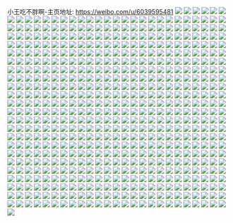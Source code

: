 小王吃不胖啊-主页地址: https://weibo.com/u/6039595481 
![](https://wx4.sinaimg.cn/mw2000/006AJwGlly1h9ko2joo72j30tp1erwmv.jpg) 
![](https://wx4.sinaimg.cn/mw2000/006AJwGlly1h9ko2kyk73j32c02c0x6q.jpg) 
![](https://wx4.sinaimg.cn/mw2000/006AJwGlly1h9hg732imdj30mu0mu11d.jpg) 
![](https://wx4.sinaimg.cn/mw2000/006AJwGlly1h9bgcwxwugj31o0280b2a.jpg) 
![](https://wx4.sinaimg.cn/mw2000/006AJwGlly1h9bgd2474pj32801o04qp.jpg) 
![](https://wx4.sinaimg.cn/mw2000/006AJwGlly1h8z23vv9mij31mj262npd.jpg) 
![](https://wx4.sinaimg.cn/mw2000/006AJwGlly1h8rmn8xr9fj31mg36cnpe.jpg) 
![](https://wx4.sinaimg.cn/mw2000/006AJwGlly1h8rmnao7hwj31mg36cb2b.jpg) 
![](https://wx4.sinaimg.cn/mw2000/006AJwGlly1h8rmn6g3crj31mg36cx6q.jpg) 
![](https://wx4.sinaimg.cn/mw2000/006AJwGlly1h8rmmkm7z2j31mg36cu0y.jpg) 
![](https://wx4.sinaimg.cn/mw2000/006AJwGlly1h8pdng8pq9j31sv2eg4qq.jpg) 
![](https://wx4.sinaimg.cn/mw2000/006AJwGlly1h8pdnk72vsj31o0280hdt.jpg) 
![](https://wx4.sinaimg.cn/mw2000/006AJwGlly1h8pdnjcvdhj32801o01kx.jpg) 
![](https://wx4.sinaimg.cn/mw2000/006AJwGlly1h8pdnlin4hj31o0280b29.jpg) 
![](https://wx4.sinaimg.cn/mw2000/006AJwGlly1h8pdnd8wjqj31o01o01fq.jpg) 
![](https://wx4.sinaimg.cn/mw2000/006AJwGlly1h7tbv1ki0ej31o0280e81.jpg) 
![](https://wx4.sinaimg.cn/mw2000/006AJwGlly1h7tbv8c9j5j32dr36cx6t.jpg) 
![](https://wx4.sinaimg.cn/mw2000/006AJwGlly1h7tbv9vouoj32c02c0b2a.jpg) 
![](https://wx4.sinaimg.cn/mw2000/006AJwGlly1h7tbuzu53oj31o02801kx.jpg) 
![](https://wx4.sinaimg.cn/mw2000/006AJwGlly1h7tbvc3hgrj30wi1qodrh.jpg) 
![](https://wx4.sinaimg.cn/mw2000/006AJwGlly1h78109yrewj30ku0rs439.jpg) 
![](https://wx4.sinaimg.cn/mw2000/006AJwGlly1h7810ab9cnj30ku0rswj8.jpg) 
![](https://wx4.sinaimg.cn/mw2000/006AJwGlly1h7810b6fq6j31o02807wh.jpg) 
![](https://wx4.sinaimg.cn/mw2000/006AJwGlly1h7810bpbjsj31o0280b20.jpg) 
![](https://wx4.sinaimg.cn/mw2000/006AJwGlly1h75xw09jzej31fj1yg0vx.jpg) 
![](https://wx4.sinaimg.cn/mw2000/006AJwGlly1h5rezqj8g2j31o028ee82.jpg) 
![](https://wx4.sinaimg.cn/mw2000/006AJwGlly1h5rez9rj5rj31o0280kjl.jpg) 
![](https://wx4.sinaimg.cn/mw2000/006AJwGlly1h5rezf71vrj31901kl4qp.jpg) 
![](https://wx4.sinaimg.cn/mw2000/006AJwGlly1h5izjzln7nj30u01sxagd.jpg) 
![](https://wx4.sinaimg.cn/mw2000/006AJwGlly1h57kdsrt0bj31870u0qax.jpg) 
![](https://wx4.sinaimg.cn/mw2000/006AJwGlly1h50vqligq9j31o0280b2a.jpg) 
![](https://wx4.sinaimg.cn/mw2000/006AJwGlly1h46ltdj1o3j30vc15sal5.jpg) 
![](https://wx4.sinaimg.cn/mw2000/006AJwGlly1h46ltexzxzj31d51ykkjl.jpg) 
![](https://wx4.sinaimg.cn/mw2000/006AJwGlly1h46ltg6d16j30vc15stjl.jpg) 
![](https://wx4.sinaimg.cn/mw2000/006AJwGlly1h3nqd1fpm7j314r1iz4qp.jpg) 
![](https://wx4.sinaimg.cn/mw2000/006AJwGlly1h3nqd0u14hj313z1hp1kx.jpg) 
![](https://wx4.sinaimg.cn/mw2000/006AJwGlly1h3m1nmgmrbj30u0140wl2.jpg) 
![](https://wx4.sinaimg.cn/mw2000/006AJwGlly1h3m1nl88ikj30u0144agi.jpg) 
![](https://wx4.sinaimg.cn/mw2000/006AJwGlly1h3m1nnrjt2j30u0140tge.jpg) 
![](https://wx4.sinaimg.cn/mw2000/006AJwGlly1h3h5vtiqudj31o0280npd.jpg) 
![](https://wx4.sinaimg.cn/mw2000/006AJwGlly1h3h5vwmwbzj31o02807wi.jpg) 
![](https://wx4.sinaimg.cn/mw2000/006AJwGlly1h2xhnuww1mj30u00u0gze.jpg) 
![](https://wx4.sinaimg.cn/mw2000/006AJwGlly1h2xhnv7tfsj30u013yqg5.jpg) 
![](https://wx4.sinaimg.cn/mw2000/006AJwGlly1h2xhiczyj0j30u0140tlu.jpg) 
![](https://wx4.sinaimg.cn/mw2000/006AJwGlly1h2xhjo653hj30u00u0wm6.jpg) 
![](https://wx4.sinaimg.cn/mw2000/006AJwGlly1h2xhj6x44qj30u00u0k1h.jpg) 
![](https://wx4.sinaimg.cn/mw2000/006AJwGlly1h2xhhmkxlcj315o34h1ky.jpg) 
![](https://wx4.sinaimg.cn/mw2000/006AJwGlly1h2xhkyv9d8j30hi0hido0.jpg) 
![](https://wx4.sinaimg.cn/mw2000/006AJwGlly1h2xhlxa53rj30u013y7jd.jpg) 
![](https://wx4.sinaimg.cn/mw2000/006AJwGlly1h2xhnlagfwj30u00u0dyw.jpg) 
![](https://wx4.sinaimg.cn/mw2000/006AJwGlly1h2xhnumeqyj30u00u0k3v.jpg) 
![](https://wx4.sinaimg.cn/mw2000/006AJwGlly1h2xhnvfyguj30tu0tuq9m.jpg) 
![](https://wx4.sinaimg.cn/mw2000/006AJwGlly1h2lme6mlqxj30tw1370za.jpg) 
![](https://wx4.sinaimg.cn/mw2000/006AJwGlly1h2i9euvhtmj32801o0qv5.jpg) 
![](https://wx4.sinaimg.cn/mw2000/006AJwGlly1h2i9ezlk7yj31o0280e81.jpg) 
![](https://wx4.sinaimg.cn/mw2000/006AJwGlly1h2i9f34j34j32801o07wh.jpg) 
![](https://wx4.sinaimg.cn/mw2000/006AJwGlly1h2i9f4os6jj31h51z24qq.jpg) 
![](https://wx4.sinaimg.cn/mw2000/006AJwGlly1h2i9f62i9jj31o01o04qp.jpg) 
![](https://wx4.sinaimg.cn/mw2000/006AJwGlly1h2fxuwpvk8j30r70qfq65.jpg) 
![](https://wx4.sinaimg.cn/mw2000/006AJwGlly1h26pbvzlevj31o0280kjl.jpg) 
![](https://wx4.sinaimg.cn/mw2000/006AJwGlly1h26pbuxfk7j31o0280hdt.jpg) 
![](https://wx4.sinaimg.cn/mw2000/006AJwGlly1h1xbpipm8oj31g320fnpd.jpg) 
![](https://wx4.sinaimg.cn/mw2000/006AJwGlly1h1xbpjoz9nj31hx21eu0x.jpg) 
![](https://wx4.sinaimg.cn/mw2000/006AJwGlly1h1xbpb3h1xj33402c0u0z.jpg) 
![](https://wx4.sinaimg.cn/mw2000/006AJwGlly1h1xbpku9d1j31o0280u0x.jpg) 
![](https://wx4.sinaimg.cn/mw2000/006AJwGlly1h1xbp9933dj31o02801ky.jpg) 
![](https://wx4.sinaimg.cn/mw2000/006AJwGlly1h1n3qujhnkj31o0280b29.jpg) 
![](https://wx4.sinaimg.cn/mw2000/006AJwGlly1h1n3qva1gaj31o0280b29.jpg) 
![](https://wx4.sinaimg.cn/mw2000/006AJwGlly1h1hls9bj2oj334022okjm.jpg) 
![](https://wx4.sinaimg.cn/mw2000/006AJwGlly1h1hlsc95rej30k00zk7ry.jpg) 
![](https://wx4.sinaimg.cn/mw2000/006AJwGlly1h0xidllstpj30pn0j80v0.jpg) 
![](https://wx4.sinaimg.cn/mw2000/006AJwGlly1h0sw13vfyxj320g2ok4qq.jpg) 
![](https://wx4.sinaimg.cn/mw2000/006AJwGlly1h0sw1524rrj32c03401ky.jpg) 
![](https://wx4.sinaimg.cn/mw2000/006AJwGlly1h0sw16u1x4j31y72llx6p.jpg) 
![](https://wx4.sinaimg.cn/mw2000/006AJwGlly1h0njxvm4sij32802yo7wl.jpg) 
![](https://wx4.sinaimg.cn/mw2000/006AJwGlly1h0nk3i1hnuj32c02c04qq.jpg) 
![](https://wx4.sinaimg.cn/mw2000/006AJwGlly1h0nk3m921kj30u01bwten.jpg) 
![](https://wx4.sinaimg.cn/mw2000/006AJwGlly1h0nk3chj3hj30u00u0gyj.jpg) 
![](https://wx4.sinaimg.cn/mw2000/006AJwGlly1h0nk3jkte4j30u00u0wt0.jpg) 
![](https://wx4.sinaimg.cn/mw2000/006AJwGlly1h0nk3lnh0xj30tk0tk4k7.jpg) 
![](https://wx4.sinaimg.cn/mw2000/006AJwGlly1h0fb5cpqs7j30zg0zg40o.jpg) 
![](https://wx4.sinaimg.cn/mw2000/006AJwGlly1h0fb5e0kfuj31o0280u0x.jpg) 
![](https://wx4.sinaimg.cn/mw2000/006AJwGlly1h0fbastiwfj31yc0wiawz.jpg) 
![](https://wx4.sinaimg.cn/mw2000/006AJwGlly1h0955iwt4xj30k00e03zv.jpg) 
![](https://wx4.sinaimg.cn/mw2000/006AJwGlly1h0955j3x88j30g409aabc.jpg) 
![](https://wx4.sinaimg.cn/mw2000/006AJwGlly1h0190w8vrkj30mi0u0q6g.jpg) 
![](https://wx4.sinaimg.cn/mw2000/006AJwGlly1h0192umopsj30mi0u0q70.jpg) 
![](https://wx4.sinaimg.cn/mw2000/006AJwGlly1h0193o16m6j30u00u0ajh.jpg) 
![](https://wx4.sinaimg.cn/mw2000/006AJwGlly1h0194bj1jej30u00u0gsu.jpg) 
![](https://wx4.sinaimg.cn/mw2000/006AJwGlly1h019511imrj30u00u0agn.jpg) 
![](https://wx4.sinaimg.cn/mw2000/006AJwGlly1h0195qxcinj30qj0g4af6.jpg) 
![](https://wx4.sinaimg.cn/mw2000/006AJwGlly1gzalytum3uj30u01hc7in.jpg) 
![](https://wx4.sinaimg.cn/mw2000/006AJwGlly1gyvzf9rf8hj30u01hcdr4.jpg) 
![](https://wx4.sinaimg.cn/mw2000/006AJwGlly1gyvzfbrhipj30u0140qf7.jpg) 
![](https://wx4.sinaimg.cn/mw2000/006AJwGlly1gyvzfbgei8j30u0140n52.jpg) 
![](https://wx4.sinaimg.cn/mw2000/006AJwGlly1gyix9qn2hzj30u01hc151.jpg) 
![](https://wx4.sinaimg.cn/mw2000/006AJwGlly1gyix9sfy1pj33402c0e83.jpg) 
![](https://wx4.sinaimg.cn/mw2000/006AJwGlly1gyix9vepahj30k00zkn1i.jpg) 
![](https://wx4.sinaimg.cn/mw2000/006AJwGlly1gyixdz6bn0j31yc0wi7wh.jpg) 
![](https://wx4.sinaimg.cn/mw2000/006AJwGlly1gyixhgbj3tj31al1q4ayz.jpg) 
![](https://wx4.sinaimg.cn/mw2000/006AJwGlly1gy8ph2ecnij317j1m1x00.jpg) 
![](https://wx4.sinaimg.cn/mw2000/006AJwGlly1gy8ph15ndnj30wi17cwh7.jpg) 
![](https://wx4.sinaimg.cn/mw2000/006AJwGlly1gy8ph2oldyj30wi1crtjq.jpg) 
![](https://wx4.sinaimg.cn/mw2000/006AJwGlly1gy8ph6dx3tj31eg1v9kg6.jpg) 
![](https://wx4.sinaimg.cn/mw2000/006AJwGlly1gy8ph72xbvj31pu2ashdt.jpg) 
![](https://wx4.sinaimg.cn/mw2000/006AJwGlly1gy8ph8ubq9j30u01hc7k6.jpg) 
![](https://wx4.sinaimg.cn/mw2000/006AJwGlly1gy3yhriqz4j30u01syws2.jpg) 
![](https://wx4.sinaimg.cn/mw2000/006AJwGlly1gxqf57ce1yj321i2q0qv6.jpg) 
![](https://wx4.sinaimg.cn/mw2000/006AJwGlly1gxqf58k9ewj32c0340hdu.jpg) 
![](https://wx4.sinaimg.cn/mw2000/006AJwGlly1gxqf59j8xzj31o0280qv5.jpg) 
![](https://wx4.sinaimg.cn/mw2000/006AJwGlly1gxqf5abr89j31o0280kjl.jpg) 
![](https://wx4.sinaimg.cn/mw2000/006AJwGlly1gxqf54n84zj32c0340b2a.jpg) 
![](https://wx4.sinaimg.cn/mw2000/006AJwGlly1gxqf5bu8rwj32562uwu0y.jpg) 
![](https://wx4.sinaimg.cn/mw2000/006AJwGlly1gxqf5d2imwj31o0280qv5.jpg) 
![](https://wx4.sinaimg.cn/mw2000/006AJwGlly1gxqf5feit4j30xc18g7h3.jpg) 
![](https://wx4.sinaimg.cn/mw2000/006AJwGlly1gxqf5gno0rj327x2yl1kz.jpg) 
![](https://wx4.sinaimg.cn/mw2000/006AJwGlly1gxj4bl54q0j31kw2dex6p.jpg) 
![](https://wx4.sinaimg.cn/mw2000/006AJwGlly1gxetlb0qzoj30u00u0dn4.jpg) 
![](https://wx4.sinaimg.cn/mw2000/006AJwGlly1gxetl7gq31j30u0191n5v.jpg) 
![](https://wx4.sinaimg.cn/mw2000/006AJwGlly1gxetl6r0jtj30u0190n2n.jpg) 
![](https://wx4.sinaimg.cn/mw2000/006AJwGlly1gx3cv14tscj30u0140td1.jpg) 
![](https://wx4.sinaimg.cn/mw2000/006AJwGlly1gx3cuz8pi7j30u01400ym.jpg) 
![](https://wx4.sinaimg.cn/mw2000/006AJwGlly1gx3cv06eo5j30u0140dsq.jpg) 
![](https://wx4.sinaimg.cn/mw2000/006AJwGlly1gx3cv0pw9bj30u01400wx.jpg) 
![](https://wx4.sinaimg.cn/mw2000/006AJwGlly1gx20g5rcifj30u0140aq7.jpg) 
![](https://wx4.sinaimg.cn/mw2000/006AJwGlly1gx20g6yvm7j30u0140ne0.jpg) 
![](https://wx4.sinaimg.cn/mw2000/006AJwGlly1gx20g7jt01j31400u0nak.jpg) 
![](https://wx4.sinaimg.cn/mw2000/006AJwGlly1gx20g7whabj31400u0k1g.jpg) 
![](https://wx4.sinaimg.cn/mw2000/006AJwGlly1gx20g8bt6ej30u00u07cd.jpg) 
![](https://wx4.sinaimg.cn/mw2000/006AJwGlly1gx20g8uqt8j31400u0n8x.jpg) 
![](https://wx4.sinaimg.cn/mw2000/006AJwGlly1gx0g4fc2avj32b92b97wi.jpg) 
![](https://wx4.sinaimg.cn/mw2000/006AJwGlly1gwzrx3gc20j32c03407wh.jpg) 
![](https://wx4.sinaimg.cn/mw2000/006AJwGlly1gwxm4dk4r4j30u014015t.jpg) 
![](https://wx4.sinaimg.cn/mw2000/006AJwGlly1gwxm4gmq5ij30u0140wm0.jpg) 
![](https://wx4.sinaimg.cn/mw2000/006AJwGlly1gwxm4ev9guj30u00u0gsk.jpg) 
![](https://wx4.sinaimg.cn/mw2000/006AJwGlly1gwxm4hiporj31400u0dky.jpg) 
![](https://wx4.sinaimg.cn/mw2000/006AJwGlly1gwxm4iyimjj30u0140thg.jpg) 
![](https://wx4.sinaimg.cn/mw2000/006AJwGlly1gwxm4k9k46j30u00u0jyx.jpg) 
![](https://wx4.sinaimg.cn/mw2000/006AJwGlly1gwrqs5k85nj32c02c01l1.jpg) 
![](https://wx4.sinaimg.cn/mw2000/006AJwGlly1gwrqs6cpbej32c02c0qug.jpg) 
![](https://wx4.sinaimg.cn/mw2000/006AJwGlly1gwrqs7iw13j32c02c0u0x.jpg) 
![](https://wx4.sinaimg.cn/mw2000/006AJwGlly1gwrqsahkrxj32c02c04qs.jpg) 
![](https://wx4.sinaimg.cn/mw2000/006AJwGlly1gwrqshchrbj32c03404qp.jpg) 
![](https://wx4.sinaimg.cn/mw2000/006AJwGlly1gwrqsde7hpj30ng0vxdp5.jpg) 
![](https://wx4.sinaimg.cn/mw2000/006AJwGlly1gwrqsd1weyj31yg2ne1ky.jpg) 
![](https://wx4.sinaimg.cn/mw2000/006AJwGlly1gwrqsflabmj32c02c0b2c.jpg) 
![](https://wx4.sinaimg.cn/mw2000/006AJwGlly1gwrqsier53j32c02c01ky.jpg) 
![](https://wx4.sinaimg.cn/mw2000/006AJwGlly1gwqbloi3chj33402c04qq.jpg) 
![](https://wx4.sinaimg.cn/mw2000/006AJwGlly1gwqblq3ds1j32c0340kjm.jpg) 
![](https://wx4.sinaimg.cn/mw2000/006AJwGlly1gwqblqgm3vj31hc0u04c6.jpg) 
![](https://wx4.sinaimg.cn/mw2000/006AJwGlly1gwgx8wn9yej30u00u0q9f.jpg) 
![](https://wx4.sinaimg.cn/mw2000/006AJwGlly1gwbkxtvggxj30tz0x8ahe.jpg) 
![](https://wx4.sinaimg.cn/mw2000/006AJwGlly1gwbkuls6ttj32c02c0hdu.jpg) 
![](https://wx4.sinaimg.cn/mw2000/006AJwGlly1gwa3yp0q33j31jd21shdu.jpg) 
![](https://wx4.sinaimg.cn/mw2000/006AJwGlly1gwa3yq30p8j32c02c0hdt.jpg) 
![](https://wx4.sinaimg.cn/mw2000/006AJwGlly1gwa3yry3wwj32c02c07wj.jpg) 
![](https://wx4.sinaimg.cn/mw2000/006AJwGlly1gwa3yt7z4gj32c0340h9g.jpg) 
![](https://wx4.sinaimg.cn/mw2000/006AJwGlly1gwa3yuqar6j32c0340e82.jpg) 
![](https://wx4.sinaimg.cn/mw2000/006AJwGlly1gwa3yw2teyj32c02c0b2a.jpg) 
![](https://wx4.sinaimg.cn/mw2000/006AJwGlly1gwa3yxwvlwj31o01o0b2a.jpg) 
![](https://wx4.sinaimg.cn/mw2000/006AJwGlly1gwa3z085fdj33402c0npd.jpg) 
![](https://wx4.sinaimg.cn/mw2000/006AJwGlly1gwa3yyr6gkj32c02c0x6p.jpg) 
![](https://wx4.sinaimg.cn/mw2000/006AJwGlly1gw6rt40dxqj31sc2ds7oz.jpg) 
![](https://wx4.sinaimg.cn/mw2000/006AJwGlly1gw6rt5mpxgj31sc2dsnpd.jpg) 
![](https://wx4.sinaimg.cn/mw2000/006AJwGlly1gw6rta4cdyj31sc2dskjl.jpg) 
![](https://wx4.sinaimg.cn/mw2000/006AJwGlly1gw6rt6vwlkj31sc2dsnpd.jpg) 
![](https://wx4.sinaimg.cn/mw2000/006AJwGlly1gw6rszqeh1j32c0340u0x.jpg) 
![](https://wx4.sinaimg.cn/mw2000/006AJwGlly1gw6rt7m1w5j31sc2dsqlz.jpg) 
![](https://wx4.sinaimg.cn/mw2000/006AJwGlly1gw6rt38571j32c03404qq.jpg) 
![](https://wx4.sinaimg.cn/mw2000/006AJwGlly1gw6rtcl22kj31sc2dsnpd.jpg) 
![](https://wx4.sinaimg.cn/mw2000/006AJwGlly1gw6rtdrdqpj31sc2dsne4.jpg) 
![](https://wx4.sinaimg.cn/mw2000/006AJwGlly1gw4mbu04tgj31o0280b29.jpg) 
![](https://wx4.sinaimg.cn/mw2000/006AJwGlly1gw4mbrb6s8j31o02804qp.jpg) 
![](https://wx4.sinaimg.cn/mw2000/006AJwGlly1gw4mbwajdfj31o0280b29.jpg) 
![](https://wx4.sinaimg.cn/mw2000/006AJwGlly1gw3gp437u4j31o01o04qq.jpg) 
![](https://wx4.sinaimg.cn/mw2000/006AJwGlly1gvslnwsrj6j31o0280x6p.jpg) 
![](https://wx4.sinaimg.cn/mw2000/006AJwGlly1gvjte97u8sj60wi17c4ay02.jpg) 
![](https://wx4.sinaimg.cn/mw2000/006AJwGlly1gvjtea97lzj63402c01ky02.jpg) 
![](https://wx4.sinaimg.cn/mw2000/006AJwGlly1gvjtecc113j32c0340hdu.jpg) 
![](https://wx4.sinaimg.cn/mw2000/006AJwGlly1gvjteewobwj62c02c0x6q02.jpg) 
![](https://wx4.sinaimg.cn/mw2000/006AJwGlly1guuey5isqbj33402c07wj.jpg) 
![](https://wx4.sinaimg.cn/mw2000/006AJwGlly1guuey85i8kj33402c04qr.jpg) 
![](https://wx4.sinaimg.cn/mw2000/006AJwGlly1guuey2wvwqj63402c01kz02.jpg) 
![](https://wx4.sinaimg.cn/mw2000/006AJwGlly1gusv8qs0ilj60u00u0qb502.jpg) 
![](https://wx4.sinaimg.cn/mw2000/006AJwGlly1gusv8s2sfaj60u00u0ajc02.jpg) 
![](https://wx4.sinaimg.cn/mw2000/006AJwGlly1gusv8t0w42j60u00u048f02.jpg) 
![](https://wx4.sinaimg.cn/mw2000/006AJwGlly1gusv8vc56rj60u01407c902.jpg) 
![](https://wx4.sinaimg.cn/mw2000/006AJwGlly1guk0aand94j31uz1uzni5.jpg) 
![](https://wx4.sinaimg.cn/mw2000/006AJwGlly1guk0abrd3ij62c02c07wh02.jpg) 
![](https://wx4.sinaimg.cn/mw2000/006AJwGlly1guk0ael6y4j61j01j0hdt02.jpg) 
![](https://wx4.sinaimg.cn/mw2000/006AJwGlly1guk0agrzp6j318i18ikje.jpg) 
![](https://wx4.sinaimg.cn/mw2000/006AJwGlly1guk0aij44ij61fe1wjb2902.jpg) 
![](https://wx4.sinaimg.cn/mw2000/006AJwGlly1guk0av570ij63402c01ky02.jpg) 
![](https://wx4.sinaimg.cn/mw2000/006AJwGlly1guk0aw0cylj60zk0k00wl02.jpg) 
![](https://wx4.sinaimg.cn/mw2000/006AJwGlly1guk0apjjsbj62c02c0b2902.jpg) 
![](https://wx4.sinaimg.cn/mw2000/006AJwGlly1guk0bb9mesj61o0280e8102.jpg) 
![](https://wx4.sinaimg.cn/mw2000/006AJwGlly1guk0ayd4mvj62c03407wi02.jpg) 
![](https://wx4.sinaimg.cn/mw2000/006AJwGlly1guk0ako9x5j61o01o0qv502.jpg) 
![](https://wx4.sinaimg.cn/mw2000/006AJwGlly1gu6z3ioenij30kc0kwdkq.jpg) 
![](https://wx4.sinaimg.cn/mw2000/006AJwGlly1gtxywdn2qmj30u01407ht.jpg) 
![](https://wx4.sinaimg.cn/mw2000/006AJwGlly1gttc1c6w3uj30yy0q6jw3.jpg) 
![](https://wx4.sinaimg.cn/mw2000/006AJwGlly1gthw2hqzv3j30u0140dj2.jpg) 
![](https://wx4.sinaimg.cn/mw2000/006AJwGlly1gthw2i4wkpj30u014041w.jpg) 
![](https://wx4.sinaimg.cn/mw2000/006AJwGlly1gthw2hfq70j30u0140q6h.jpg) 
![](https://wx4.sinaimg.cn/mw2000/006AJwGlly1gtdz2x8fdpj30u00u010m.jpg) 
![](https://wx4.sinaimg.cn/mw2000/006AJwGlly1gtbjqbvj2pj31591izh2x.jpg) 
![](https://wx4.sinaimg.cn/mw2000/006AJwGlly1gt1htpfkcdj319t0psguf.jpg) 
![](https://wx4.sinaimg.cn/mw2000/006AJwGlly1gt1htq2rhaj30u0140dn2.jpg) 
![](https://wx4.sinaimg.cn/mw2000/006AJwGlly1gt1htqndtgj30u0140qex.jpg) 
![](https://wx4.sinaimg.cn/mw2000/006AJwGlly1gt1htrdhmkj30u0140tj2.jpg) 
![](https://wx4.sinaimg.cn/mw2000/006AJwGlly1gt1htoo6dij30u00u0dke.jpg) 
![](https://wx4.sinaimg.cn/mw2000/006AJwGlly1gt1htrz64rj30u0141dr5.jpg) 
![](https://wx4.sinaimg.cn/mw2000/006AJwGlly1gt1htswly1j30u00u079o.jpg) 
![](https://wx4.sinaimg.cn/mw2000/006AJwGlly1gt1htqyib8j30u00u0n1e.jpg) 
![](https://wx4.sinaimg.cn/mw2000/006AJwGlly1gt1htteumlj30u00u07f0.jpg) 
![](https://wx4.sinaimg.cn/mw2000/006AJwGlly1gt1i1paq3kj31400u0tfh.jpg) 
![](https://wx4.sinaimg.cn/mw2000/006AJwGlly1gt1i2asasvj31sy0u0n2n.jpg) 
![](https://wx4.sinaimg.cn/mw2000/006AJwGlly1gt1i2bf0x6j30u00u078l.jpg) 
![](https://wx4.sinaimg.cn/mw2000/006AJwGlly1gt1i2bolt5j30u00u6q76.jpg) 
![](https://wx4.sinaimg.cn/mw2000/006AJwGlly1gt1i1oxj4xj30u00u0dn8.jpg) 
![](https://wx4.sinaimg.cn/mw2000/006AJwGlly1gt1i2c9atmj30u0140ajd.jpg) 
![](https://wx4.sinaimg.cn/mw2000/006AJwGlly1gt1i2cgizwj30k00k0gn1.jpg) 
![](https://wx4.sinaimg.cn/mw2000/006AJwGlly1gsvuae2t7zj31400u07h2.jpg) 
![](https://wx4.sinaimg.cn/mw2000/006AJwGlly1gsvuag9bcpj30u00u013w.jpg) 
![](https://wx4.sinaimg.cn/mw2000/006AJwGlly1gsehae6r9qj30u00u011h.jpg) 
![](https://wx4.sinaimg.cn/mw2000/006AJwGlly1gsehadny4vj30u00u0na0.jpg) 
![](https://wx4.sinaimg.cn/mw2000/006AJwGlly1gsehaewvnsj30u00u0n9e.jpg) 
![](https://wx4.sinaimg.cn/mw2000/006AJwGlly1gsehafggzqj30u00u0gvw.jpg) 
![](https://wx4.sinaimg.cn/mw2000/006AJwGlly1gsehagckbxj30u00u0n8g.jpg) 
![](https://wx4.sinaimg.cn/mw2000/006AJwGlly1gsehagvse2j30s50s5dr8.jpg) 
![](https://wx4.sinaimg.cn/mw2000/006AJwGlly1gsdab5q6fbj30u00u0afc.jpg) 
![](https://wx4.sinaimg.cn/mw2000/006AJwGlly1gsdabiglr5j30u0140qca.jpg) 
![](https://wx4.sinaimg.cn/mw2000/006AJwGlly1gsdabkcc0vj31400u046p.jpg) 
![](https://wx4.sinaimg.cn/mw2000/006AJwGlly1gsdabkvtncj31410u0k2h.jpg) 
![](https://wx4.sinaimg.cn/mw2000/006AJwGlly1gsdabhzip4j30u00u0n4h.jpg) 
![](https://wx4.sinaimg.cn/mw2000/006AJwGlly1gsdabj6djnj31410u0qek.jpg) 
![](https://wx4.sinaimg.cn/mw2000/006AJwGlly1gsdablfye8j30u00u010q.jpg) 
![](https://wx4.sinaimg.cn/mw2000/006AJwGlly1gsaribsj7hj31if1ip7wh.jpg) 
![](https://wx4.sinaimg.cn/mw2000/006AJwGlly1grj3oj9n8qj30u00u0n08.jpg) 
![](https://wx4.sinaimg.cn/mw2000/006AJwGlly1gr7hx8y5ipj30u00u0jyy.jpg) 
![](https://wx4.sinaimg.cn/mw2000/006AJwGlly1gr34gwvpidj32c02c04qq.jpg) 
![](https://wx4.sinaimg.cn/mw2000/006AJwGlly1gr34guwko7j32c02c01ky.jpg) 
![](https://wx4.sinaimg.cn/mw2000/006AJwGlly1gr34gti40gj31w31w31gk.jpg) 
![](https://wx4.sinaimg.cn/mw2000/006AJwGlly1gr34kmk8t8j31nu1nu4qp.jpg) 
![](https://wx4.sinaimg.cn/mw2000/006AJwGlly1gr34gz1n7qj32c02c0e81.jpg) 
![](https://wx4.sinaimg.cn/mw2000/006AJwGlly1gr34kmwm7ij32c02c0qhr.jpg) 
![](https://wx4.sinaimg.cn/mw2000/006AJwGlly1gqv1020uq0j30kw1lu0x8.jpg) 
![](https://wx4.sinaimg.cn/mw2000/006AJwGlly1gqv102iv50j30kw17v0vy.jpg) 
![](https://wx4.sinaimg.cn/mw2000/006AJwGlly1gquhen510nj30wi18rwkq.jpg) 
![](https://wx4.sinaimg.cn/mw2000/006AJwGlly1gquhesn8sgj30u01fy1dk.jpg) 
![](https://wx4.sinaimg.cn/mw2000/006AJwGlly1gqq2dcqkbtj32uz2584qr.jpg) 
![](https://wx4.sinaimg.cn/mw2000/006AJwGlly1gqfxj5afbcj30u00u07i9.jpg) 
![](https://wx4.sinaimg.cn/mw2000/006AJwGlly1gqfxj9rsgoj30u01407ft.jpg) 
![](https://wx4.sinaimg.cn/mw2000/006AJwGlly1gqfxjfj62wj30u0140dsd.jpg) 
![](https://wx4.sinaimg.cn/mw2000/006AJwGlly1gqfxjhaqbsj30u00u0k1v.jpg) 
![](https://wx4.sinaimg.cn/mw2000/006AJwGlly1gqfxiyjx4vj31400u0dp3.jpg) 
![](https://wx4.sinaimg.cn/mw2000/006AJwGlly1gqfxjig9onj30u00u0n17.jpg) 
![](https://wx4.sinaimg.cn/mw2000/006AJwGlly1gqfxjjmwhzj30u00u0k0o.jpg) 
![](https://wx4.sinaimg.cn/mw2000/006AJwGlly1gqfxjkt1ljj30u00u07do.jpg) 
![](https://wx4.sinaimg.cn/mw2000/006AJwGlly1gqfxjlq7pgj30tu0tun4q.jpg) 
![](https://wx4.sinaimg.cn/mw2000/006AJwGlly1gqfxjmxvb5j30u0140k4a.jpg) 
![](https://wx4.sinaimg.cn/mw2000/006AJwGlly1gqfxjnhwdej30u00u0jv9.jpg) 
![](https://wx4.sinaimg.cn/mw2000/006AJwGlly1gqfxjogcrwj30u00u0tir.jpg) 
![](https://wx4.sinaimg.cn/mw2000/006AJwGlly1gqfxjpu9bnj31400u07je.jpg) 
![](https://wx4.sinaimg.cn/mw2000/006AJwGlly1gqfxjqzpvxj30u0140tmc.jpg) 
![](https://wx4.sinaimg.cn/mw2000/006AJwGlly1gqfxjseotzj31400u0aha.jpg) 
![](https://wx4.sinaimg.cn/mw2000/006AJwGlly1gqfxjtpibkj30u00u0wqf.jpg) 
![](https://wx4.sinaimg.cn/mw2000/006AJwGlly1gqenm3ealoj30u00u0n2i.jpg) 
![](https://wx4.sinaimg.cn/mw2000/006AJwGlly1gqenm2x4dkj30u00u0afu.jpg) 
![](https://wx4.sinaimg.cn/mw2000/006AJwGlly1gqenm3qertj30u00u0wj5.jpg) 
![](https://wx4.sinaimg.cn/mw2000/006AJwGlly1gqenm4evmkj30u00u0ael.jpg) 
![](https://wx4.sinaimg.cn/mw2000/006AJwGlly1gqdlfqs7ykj30u00u010i.jpg) 
![](https://wx4.sinaimg.cn/mw2000/006AJwGlly1gq9oqku4q7j30u00u0thw.jpg) 
![](https://wx4.sinaimg.cn/mw2000/006AJwGlly1gq9oqkju8wj30u00u0dn6.jpg) 
![](https://wx4.sinaimg.cn/mw2000/006AJwGlly1gq9oql8bypj30u00u0117.jpg) 
![](https://wx4.sinaimg.cn/mw2000/006AJwGlly1gq9oqlpa7dj30u00u07cb.jpg) 
![](https://wx4.sinaimg.cn/mw2000/006AJwGlly1gq98w4wcjej30u00u0jza.jpg) 
![](https://wx4.sinaimg.cn/mw2000/006AJwGlly1gq98wp7cesj30u00u0woa.jpg) 
![](https://wx4.sinaimg.cn/mw2000/006AJwGlly1gq2p17jg0jj32c02c07wh.jpg) 
![](https://wx4.sinaimg.cn/mw2000/006AJwGlly1gpxd0he1uxj32c02c0e81.jpg) 
![](https://wx4.sinaimg.cn/mw2000/006AJwGlly1gpkhvslf88j30kw2ii4qp.jpg) 
![](https://wx4.sinaimg.cn/mw2000/006AJwGlly1gpkhvtshx4j30kw2ii1k8.jpg) 
![](https://wx4.sinaimg.cn/mw2000/006AJwGlly1gpkhvuz11cj30kw2bk4qp.jpg) 
![](https://wx4.sinaimg.cn/mw2000/006AJwGlly1gpkhvvkf2kj30kw2ii4qp.jpg) 
![](https://wx4.sinaimg.cn/mw2000/006AJwGlly1gpkhvw8yryj30kw2pge81.jpg) 
![](https://wx4.sinaimg.cn/mw2000/006AJwGlly1gpkhvwugupj30kw2da4qp.jpg) 
![](https://wx4.sinaimg.cn/mw2000/006AJwGlly1gpkhvrxydwj30kw2vt7mf.jpg) 
![](https://wx4.sinaimg.cn/mw2000/006AJwGlly1gpkhvxanodj30kw20bnip.jpg) 
![](https://wx4.sinaimg.cn/mw2000/006AJwGlly1gpeq5nabj5j30u0140tom.jpg) 
![](https://wx4.sinaimg.cn/mw2000/006AJwGlly1gp7za2f6xcj30u00u046d.jpg) 
![](https://wx4.sinaimg.cn/mw2000/006AJwGlly1gp0oh6fyduj30t50t5jxq.jpg) 
![](https://wx4.sinaimg.cn/mw2000/006AJwGlly1gouy5nflalj30u01404dl.jpg) 
![](https://wx4.sinaimg.cn/mw2000/006AJwGlly1gouy5odi7aj30u01404cw.jpg) 
![](https://wx4.sinaimg.cn/mw2000/006AJwGlly1gouy5qufcgj30u0140k56.jpg) 
![](https://wx4.sinaimg.cn/mw2000/006AJwGlly1gom51ibg2ej32801o0x6p.jpg) 
![](https://wx4.sinaimg.cn/mw2000/006AJwGlly1gohj80ynoqj30u01404f6.jpg) 
![](https://wx4.sinaimg.cn/mw2000/006AJwGlly1godrwkyb8dj31au1au4lv.jpg) 
![](https://wx4.sinaimg.cn/mw2000/006AJwGlly1go5iqq1no3j31o01o0kjl.jpg) 
![](https://wx4.sinaimg.cn/mw2000/006AJwGlly1go4qp089dtj30u014046u.jpg) 
![](https://wx4.sinaimg.cn/mw2000/006AJwGlly1go4qpc25kpj32c02c01ky.jpg) 
![](https://wx4.sinaimg.cn/mw2000/006AJwGlly1go15z4pgj8j32c02c0e81.jpg) 
![](https://wx4.sinaimg.cn/mw2000/006AJwGlly1go0zi5blxkj31o02801kz.jpg) 
![](https://wx4.sinaimg.cn/mw2000/006AJwGlly1go0zi61ku5j32c02c0hdt.jpg) 
![](https://wx4.sinaimg.cn/mw2000/006AJwGlly1gnxir3e12rj31cu1t4kjj.jpg) 
![](https://wx4.sinaimg.cn/mw2000/006AJwGlly1gnxir3vu1tj31o0280b29.jpg) 
![](https://wx4.sinaimg.cn/mw2000/006AJwGlly1gnxir49eh3j31o01o0b11.jpg) 
![](https://wx4.sinaimg.cn/mw2000/006AJwGlly1gnxir4t956j31d81xne81.jpg) 
![](https://wx4.sinaimg.cn/mw2000/006AJwGlly1gnxir1ildsj32c0340x6p.jpg) 
![](https://wx4.sinaimg.cn/mw2000/006AJwGlly1gnxir5ajpuj327x27x4qp.jpg) 
![](https://wx4.sinaimg.cn/mw2000/006AJwGlly1gnxir6kpnsj324t2ufe81.jpg) 
![](https://wx4.sinaimg.cn/mw2000/006AJwGlly1gnxir8b7gjj31vg1vgu0x.jpg) 
![](https://wx4.sinaimg.cn/mw2000/006AJwGlly1gns1sssojsj30u00u01kx.jpg) 
![](https://wx4.sinaimg.cn/mw2000/006AJwGlly1gns1s48b21j31o01o0x57.jpg) 
![](https://wx4.sinaimg.cn/mw2000/006AJwGlly1gns1s5wim3j31o01o0npd.jpg) 
![](https://wx4.sinaimg.cn/mw2000/006AJwGlly1gncxfet9xrj31l6248npe.jpg) 
![](https://wx4.sinaimg.cn/mw2000/006AJwGlly1gncxfe3kocj31o0280qv6.jpg) 
![](https://wx4.sinaimg.cn/mw2000/006AJwGlly1gnckmudl9vj31400u0tg2.jpg) 
![](https://wx4.sinaimg.cn/mw2000/006AJwGlly1gn3kcw5za9j32c02c0npe.jpg) 
![](https://wx4.sinaimg.cn/mw2000/006AJwGlly1gmr3xeq3qej32c02c0qv5.jpg) 
![](https://wx4.sinaimg.cn/mw2000/006AJwGlly1gmr3xlgvhdj32c02c0e81.jpg) 
![](https://wx4.sinaimg.cn/mw2000/006AJwGlly1gmr3xhnvofj32c02c04qq.jpg) 
![](https://wx4.sinaimg.cn/mw2000/006AJwGlly1gmr3xjzuprj31p71fr1kx.jpg) 
![](https://wx4.sinaimg.cn/mw2000/006AJwGlly1gmnkj5oupvj30u00u0jvy.jpg) 
![](https://wx4.sinaimg.cn/mw2000/006AJwGlly1gmiisp0659j30kw1qohc8.jpg) 
![](https://wx4.sinaimg.cn/mw2000/006AJwGlly1gmiisqg4rfj30kw26ch3q.jpg) 
![](https://wx4.sinaimg.cn/mw2000/006AJwGlly1gmiisrbjkkj30kw1qo7si.jpg) 
![](https://wx4.sinaimg.cn/mw2000/006AJwGlly1gmiisns6ubj30kw0ruk2d.jpg) 
![](https://wx4.sinaimg.cn/mw2000/006AJwGlly1gmiisruaj3j30kw1lgdvx.jpg) 
![](https://wx4.sinaimg.cn/mw2000/006AJwGlly1gmiissbld9j30kw1lg1hn.jpg) 
![](https://wx4.sinaimg.cn/mw2000/006AJwGlly1gmiisssydlj30kw15sgwe.jpg) 
![](https://wx4.sinaimg.cn/mw2000/006AJwGlly1gmiistietzj30kw1lg4jo.jpg) 
![](https://wx4.sinaimg.cn/mw2000/006AJwGlly1gmiisu57yaj31781lnhdt.jpg) 
![](https://wx4.sinaimg.cn/mw2000/006AJwGlly1gm9nm4lvk1j30kw1qoe0l.jpg) 
![](https://wx4.sinaimg.cn/mw2000/006AJwGlly1gm9nm6pxy8j32801o0npe.jpg) 
![](https://wx4.sinaimg.cn/mw2000/006AJwGlly1gm9nm7kijwj30ku0rs7an.jpg) 
![](https://wx4.sinaimg.cn/mw2000/006AJwGlly1gm9nm7xy8aj30kw1jok7h.jpg) 
![](https://wx4.sinaimg.cn/mw2000/006AJwGlly1gm9nmjikanj31o01o0npe.jpg) 
![](https://wx4.sinaimg.cn/mw2000/006AJwGlly1gm9nmb4m69j30kw15stk8.jpg) 
![](https://wx4.sinaimg.cn/mw2000/006AJwGlly1gm8ccmzp8yj30u0140dpz.jpg) 
![](https://wx4.sinaimg.cn/mw2000/006AJwGlly1gm8ccnssnqj30u0140k1p.jpg) 
![](https://wx4.sinaimg.cn/mw2000/006AJwGlly1gm8ccoik8tj30u0140qde.jpg) 
![](https://wx4.sinaimg.cn/mw2000/006AJwGlly1gm8ccpylvyj30u00u0gt4.jpg) 
![](https://wx4.sinaimg.cn/mw2000/006AJwGlly1gm8ccqd87xj30u00u0n4o.jpg) 
![](https://wx4.sinaimg.cn/mw2000/006AJwGlly1gm8ccmiv85j30u00u0gsn.jpg) 
![](https://wx4.sinaimg.cn/mw2000/006AJwGlly1gm8ccqxkx3j30u00u0jy8.jpg) 
![](https://wx4.sinaimg.cn/mw2000/006AJwGlly1gm8ccrah1aj30u00u0wkz.jpg) 
![](https://wx4.sinaimg.cn/mw2000/006AJwGlly1gm8ccrs3rqj30u00u0afn.jpg) 
![](https://wx4.sinaimg.cn/mw2000/006AJwGlly1gm3naa1fkwj32801o0e81.jpg) 
![](https://wx4.sinaimg.cn/mw2000/006AJwGlly1gm3naam4daj32801o07wh.jpg) 
![](https://wx4.sinaimg.cn/mw2000/006AJwGlly1glwxm4z53ej31o0280hdt.jpg) 
![](https://wx4.sinaimg.cn/mw2000/006AJwGlly1gluohgrsytj30ku112gz9.jpg) 
![](https://wx4.sinaimg.cn/mw2000/006AJwGlly1glgraonuhgj30u00u0tdt.jpg) 
![](https://wx4.sinaimg.cn/mw2000/006AJwGlly1gksi9d2269j31l21l27wh.jpg) 
![](https://wx4.sinaimg.cn/mw2000/006AJwGlly1gksi9diyqjj315n15n4in.jpg) 
![](https://wx4.sinaimg.cn/mw2000/006AJwGlly1gjdpea3xfzj31hy1zy1ky.jpg) 
![](https://wx4.sinaimg.cn/mw2000/006AJwGlly1gjd6vf4hdhj32c02c0wva.jpg) 
![](https://wx4.sinaimg.cn/mw2000/006AJwGlly1gjd6vecaj8j31o0280e81.jpg) 
![](https://wx4.sinaimg.cn/mw2000/006AJwGlly1gj7uauhyxcj31ha1hax6p.jpg) 
![](https://wx4.sinaimg.cn/mw2000/006AJwGlly1gj7uavbu0hj31i11i1x6p.jpg) 
![](https://wx4.sinaimg.cn/mw2000/006AJwGlly1gj7uaw38eyj31h11h1u0x.jpg) 
![](https://wx4.sinaimg.cn/mw2000/006AJwGlly1gj7uatlsoxj31o01o0u0x.jpg) 
![](https://wx4.sinaimg.cn/mw2000/006AJwGlly1gj7uawem6hj30mq0mqai0.jpg) 
![](https://wx4.sinaimg.cn/mw2000/006AJwGlly1gj2txkhjryj30u0140jzw.jpg) 
![](https://wx4.sinaimg.cn/mw2000/006AJwGlly1gj2txpe0b4j30u00u046z.jpg) 
![](https://wx4.sinaimg.cn/mw2000/006AJwGlly1gj2txhqzscj30u0140110.jpg) 
![](https://wx4.sinaimg.cn/mw2000/006AJwGlly1gizq0p98bbj32c02c0b2a.jpg) 
![](https://wx4.sinaimg.cn/mw2000/006AJwGlly1giynwugnl5j30ku080gow.jpg) 
![](https://wx4.sinaimg.cn/mw2000/006AJwGlly1giv2hv1e64j32c0340e81.jpg) 
![](https://wx4.sinaimg.cn/mw2000/006AJwGlly1giv2hwh1lcj32c02c0u0y.jpg) 
![](https://wx4.sinaimg.cn/mw2000/006AJwGlly1giv2hx155wj30ku0rsdkf.jpg) 
![](https://wx4.sinaimg.cn/mw2000/006AJwGlly1giv2hxlghvj31dm1u61kx.jpg) 
![](https://wx4.sinaimg.cn/mw2000/006AJwGlly1giv2i2keu4j30kw2bi7wh.jpg) 
![](https://wx4.sinaimg.cn/mw2000/006AJwGlly1giv2hyyweuj32c02c0qv6.jpg) 
![](https://wx4.sinaimg.cn/mw2000/006AJwGlly1giv2i03scrj32c02c07wi.jpg) 
![](https://wx4.sinaimg.cn/mw2000/006AJwGlly1giv2i1rnr1j32c02c0e83.jpg) 
![](https://wx4.sinaimg.cn/mw2000/006AJwGlly1giv2i3i26qj30kw2h7e81.jpg) 
![](https://wx4.sinaimg.cn/mw2000/006AJwGlly1gir7oocumdj30u0140ql5.jpg) 
![](https://wx4.sinaimg.cn/mw2000/006AJwGlly1gir7oo0sbqj30u00u5gwu.jpg) 
![](https://wx4.sinaimg.cn/mw2000/006AJwGlly1gir7oou6r0j30u01401ax.jpg) 
![](https://wx4.sinaimg.cn/mw2000/006AJwGlly1gir7op6x2wj30u00u0qd6.jpg) 
![](https://wx4.sinaimg.cn/mw2000/006AJwGlly1gir7onk0zdj30u0140new.jpg) 
![](https://wx4.sinaimg.cn/mw2000/006AJwGlly1gir7oq3wepj30u00u0tp7.jpg) 
![](https://wx4.sinaimg.cn/mw2000/006AJwGlly1gir7oqvp4xj30u0140dvc.jpg) 
![](https://wx4.sinaimg.cn/mw2000/006AJwGlly1gir7orb6e2j30u0120wwe.jpg) 
![](https://wx4.sinaimg.cn/mw2000/006AJwGlly1gir7orqtw8j30u0140asg.jpg) 
![](https://wx4.sinaimg.cn/mw2000/006AJwGlly1giid7y49iij32c02c0jzn.jpg) 
![](https://wx4.sinaimg.cn/mw2000/006AJwGlly1giid7zh99nj32c02c01kx.jpg) 
![](https://wx4.sinaimg.cn/mw2000/006AJwGlly1giid80q4vfj31o0280u0x.jpg) 
![](https://wx4.sinaimg.cn/mw2000/006AJwGlly1giid7x5yflj32c02c0npd.jpg) 
![](https://wx4.sinaimg.cn/mw2000/006AJwGlly1giid813nudj30pl19jtgv.jpg) 
![](https://wx4.sinaimg.cn/mw2000/006AJwGlly1giid822c3ej31o01o0kjl.jpg) 
![](https://wx4.sinaimg.cn/mw2000/006AJwGlly1gig3pjyzkxj30xm0xmgyy.jpg) 
![](https://wx4.sinaimg.cn/mw2000/006AJwGlly1gig3pizw7gj30q20q2gq4.jpg) 
![](https://wx4.sinaimg.cn/mw2000/006AJwGlly1gig3pm20ttj32c02c0x6p.jpg) 
![](https://wx4.sinaimg.cn/mw2000/006AJwGlly1gif23njlcqj31ew1ewe81.jpg) 
![](https://wx4.sinaimg.cn/mw2000/006AJwGlly1gif23px314j31eu1euhdt.jpg) 
![](https://wx4.sinaimg.cn/mw2000/006AJwGlly1gif23ry4gpj31eg1ege81.jpg) 
![](https://wx4.sinaimg.cn/mw2000/006AJwGlly1gif23l31xcj32c03401kz.jpg) 
![](https://wx4.sinaimg.cn/mw2000/006AJwGlly1gif23sxbonj32c02c07oc.jpg) 
![](https://wx4.sinaimg.cn/mw2000/006AJwGlly1gif23u39rhj31as1qde81.jpg) 
![](https://wx4.sinaimg.cn/mw2000/006AJwGlly1gif23uotiwj31o01o0nki.jpg) 
![](https://wx4.sinaimg.cn/mw2000/006AJwGlly1gif23v6y5jj33402c0tyk.jpg) 
![](https://wx4.sinaimg.cn/mw2000/006AJwGlly1gif23y644wj32c02c04qq.jpg) 
![](https://wx4.sinaimg.cn/mw2000/006AJwGlly1gi6omi93zjj30u00u0130.jpg) 
![](https://wx4.sinaimg.cn/mw2000/006AJwGlly1ghka7cmzn2j30u00u0tks.jpg) 
![](https://wx4.sinaimg.cn/mw2000/006AJwGlly1ghka7nklh0j31400u0h1h.jpg) 
![](https://wx4.sinaimg.cn/mw2000/006AJwGlly1ghka7e16nbj30u00u0dn0.jpg) 
![](https://wx4.sinaimg.cn/mw2000/006AJwGlly1ghka7h2c7qj30u00u07gv.jpg) 
![](https://wx4.sinaimg.cn/mw2000/006AJwGlly1ghka7j9lupj30u00u07cn.jpg) 
![](https://wx4.sinaimg.cn/mw2000/006AJwGlly1ghka7aaa38j30kw15sn8q.jpg) 
![](https://wx4.sinaimg.cn/mw2000/006AJwGlly1ghka7p0y2ej30u00u0dms.jpg) 
![](https://wx4.sinaimg.cn/mw2000/006AJwGlly1ghka7rfmgxj31400u0qfp.jpg) 
![](https://wx4.sinaimg.cn/mw2000/006AJwGlly1ghka7tgzf4j30u0140130.jpg) 
![](https://wx4.sinaimg.cn/mw2000/006AJwGlly1ggvjve739wj30u00u0wpl.jpg) 
![](https://wx4.sinaimg.cn/mw2000/006AJwGlly1ggvjvg0d33j30u00u0125.jpg) 
![](https://wx4.sinaimg.cn/mw2000/006AJwGlly1ggvjvh7k10j30u00u0jx7.jpg) 
![](https://wx4.sinaimg.cn/mw2000/006AJwGlly1ggvjvc36x5j30u00u0422.jpg) 
![](https://wx4.sinaimg.cn/mw2000/006AJwGlly1gg4qrboujpj30kw2wgkiz.jpg) 
![](https://wx4.sinaimg.cn/mw2000/006AJwGlly1gg4qrccmxoj30kw2wgb29.jpg) 
![](https://wx4.sinaimg.cn/mw2000/006AJwGlly1gg4qrcvmoej30kw33enno.jpg) 
![](https://wx4.sinaimg.cn/mw2000/006AJwGlly1gg4qrdza9nj30kw4itx6p.jpg) 
![](https://wx4.sinaimg.cn/mw2000/006AJwGlly1gg4qreqqa3j30kw3cp4qp.jpg) 
![](https://wx4.sinaimg.cn/mw2000/006AJwGlly1gg4qrfgqh1j30kw3v7b29.jpg) 
![](https://wx4.sinaimg.cn/mw2000/006AJwGlly1gg4qrg73gnj30kw3ac1kx.jpg) 
![](https://wx4.sinaimg.cn/mw2000/006AJwGlly1gg4qrhd3r6j30kw2wg7wh.jpg) 
![](https://wx4.sinaimg.cn/mw2000/006AJwGlly1gg4qrb1iwnj30kw304e81.jpg) 
![](https://wx4.sinaimg.cn/mw2000/006AJwGlly1gfzvzh0ecvj30ku112npe.jpg) 
![](https://wx4.sinaimg.cn/mw2000/006AJwGlly1gfv4nsx37oj328z0u0k52.jpg) 
![](https://wx4.sinaimg.cn/mw2000/006AJwGlly1gfv4nvuxirj328z0u0tnf.jpg) 
![](https://wx4.sinaimg.cn/mw2000/006AJwGlly1gfv4nz3jyaj328z0u019n.jpg) 
![](https://wx4.sinaimg.cn/mw2000/006AJwGlly1gfv4nqbja7j328z0u0190.jpg) 
![](https://wx4.sinaimg.cn/mw2000/006AJwGlly1gfpa9f04dzj31k81k8e81.jpg) 
![](https://wx4.sinaimg.cn/mw2000/006AJwGlly1gfpa9qqijuj31k81k84qq.jpg) 
![](https://wx4.sinaimg.cn/mw2000/006AJwGlly1gfpaa0cgsrj31k8230npd.jpg) 
![](https://wx4.sinaimg.cn/mw2000/006AJwGlly1gfpa85deuaj31o02807wh.jpg) 
![](https://wx4.sinaimg.cn/mw2000/006AJwGlly1gfpa7yfyfuj31n11n1wzw.jpg) 
![](https://wx4.sinaimg.cn/mw2000/006AJwGlly1gfpa8aygtij31lb24e1kx.jpg) 
![](https://wx4.sinaimg.cn/mw2000/006AJwGlly1gfpaab0ayaj31k8230x6p.jpg) 
![](https://wx4.sinaimg.cn/mw2000/006AJwGlly1gfpaahjwgej31o01o04qp.jpg) 
![](https://wx4.sinaimg.cn/mw2000/006AJwGlly1gfpaamysyqj31fu1funms.jpg) 
![](https://wx4.sinaimg.cn/mw2000/006AJwGlly1gfnhhhgwfbj31o0280npd.jpg) 
![](https://wx4.sinaimg.cn/mw2000/006AJwGlly1gfnhhodtsaj32c02c04qp.jpg) 
![](https://wx4.sinaimg.cn/mw2000/006AJwGlly1gfnhhtubm2j31k8230tyv.jpg) 
![](https://wx4.sinaimg.cn/mw2000/006AJwGlly1gfnhh8h6pwj31hi1hitsg.jpg) 
![](https://wx4.sinaimg.cn/mw2000/006AJwGlly1gfnhhvk1n5j30u00u046y.jpg) 
![](https://wx4.sinaimg.cn/mw2000/006AJwGlly1gfnhi2cnvwj316i16i7wh.jpg) 
![](https://wx4.sinaimg.cn/mw2000/006AJwGlly1gfn7ist5wrj32c02c04f1.jpg) 
![](https://wx4.sinaimg.cn/mw2000/006AJwGlly1gf2i8th68rj31dj22a4qp.jpg) 
![](https://wx4.sinaimg.cn/mw2000/006AJwGlly1gf0gb2xvbfj31o0280ket.jpg) 
![](https://wx4.sinaimg.cn/mw2000/006AJwGlly1gf0gb89oejj31o0280e74.jpg) 
![](https://wx4.sinaimg.cn/mw2000/006AJwGlly1gf0gay3skpj31o0280x35.jpg) 
![](https://wx4.sinaimg.cn/mw2000/006AJwGlly1gevqyl2mk2j31e31e37wh.jpg) 
![](https://wx4.sinaimg.cn/mw2000/006AJwGlly1gevqynlvo6j30u00u07dr.jpg) 
![](https://wx4.sinaimg.cn/mw2000/006AJwGlly1gevqyu169sj31fw1fw1kx.jpg) 
![](https://wx4.sinaimg.cn/mw2000/006AJwGlly1gemfq2bnmgj31dz1e8tyi.jpg) 
![](https://wx4.sinaimg.cn/mw2000/006AJwGlly1gemfpxfwawj31o01o01kx.jpg) 
![](https://wx4.sinaimg.cn/mw2000/006AJwGlly1gemfq8rontj31ix1ix4qp.jpg) 
![](https://wx4.sinaimg.cn/mw2000/006AJwGlly1gek7oajkw1j31o01o07wh.jpg) 
![](https://wx4.sinaimg.cn/mw2000/006AJwGlly1gek7oer6fgj30zk0u0asm.jpg) 
![](https://wx4.sinaimg.cn/mw2000/006AJwGlly1gek7pxzcmsj30u0140k04.jpg) 
![](https://wx4.sinaimg.cn/mw2000/006AJwGlly1gej4pminkvj31bf1bf188.jpg) 
![](https://wx4.sinaimg.cn/mw2000/006AJwGlly1gej4pniuqdj31kx1kx1cp.jpg) 
![](https://wx4.sinaimg.cn/mw2000/006AJwGlly1geig0ahe29j31kw23uu0y.jpg) 
![](https://wx4.sinaimg.cn/mw2000/006AJwGlly1geig0cajthj31o0280qv5.jpg) 
![](https://wx4.sinaimg.cn/mw2000/006AJwGlly1geig08ctlij31541it1gz.jpg) 
![](https://wx4.sinaimg.cn/mw2000/006AJwGlly1geig0dav0fj313q1gzkfv.jpg) 
![](https://wx4.sinaimg.cn/mw2000/006AJwGlly1geao0bjxbaj31o01o0qv5.jpg) 
![](https://wx4.sinaimg.cn/mw2000/006AJwGlly1geao0clx76j31o01o07wh.jpg) 
![](https://wx4.sinaimg.cn/mw2000/006AJwGlly1ge54t540lgj31o01o0qv5.jpg) 
![](https://wx4.sinaimg.cn/mw2000/006AJwGlly1ge54t5xcrdj31o01o0e81.jpg) 
![](https://wx4.sinaimg.cn/mw2000/006AJwGlly1ge54t6tjgxj31w02iou0x.jpg) 
![](https://wx4.sinaimg.cn/mw2000/006AJwGlly1ge04zqopw5j33402c01ko.jpg) 
![](https://wx4.sinaimg.cn/mw2000/006AJwGlly1gdu8rcbw7xj31ei1ei4qq.jpg) 
![](https://wx4.sinaimg.cn/mw2000/006AJwGlly1gdu8l4gu5ej31o01o0e81.jpg) 
![](https://wx4.sinaimg.cn/mw2000/006AJwGlly1gdu8l9mo8cj31o01o04qq.jpg) 
![](https://wx4.sinaimg.cn/mw2000/006AJwGlly1gdu8ldcohfj31o01o0b29.jpg) 
![](https://wx4.sinaimg.cn/mw2000/006AJwGlly1gdu8lk5000j319p1oxb2a.jpg) 
![](https://wx4.sinaimg.cn/mw2000/006AJwGlly1gdu8lm8v3xj30kw15sqpv.jpg) 
![](https://wx4.sinaimg.cn/mw2000/006AJwGlly1gdu8lmqystj30m80gojxh.jpg) 
![](https://wx4.sinaimg.cn/mw2000/006AJwGlly1gdu8tl0vefj33402c0x6p.jpg) 
![](https://wx4.sinaimg.cn/mw2000/006AJwGlly1gdsc7jf459j31901o01kx.jpg) 
![](https://wx4.sinaimg.cn/mw2000/006AJwGlly1gdsc7k320wj31401hc1kx.jpg) 
![](https://wx4.sinaimg.cn/mw2000/006AJwGlly1gdlfdit7uej31co2104qp.jpg) 
![](https://wx4.sinaimg.cn/mw2000/006AJwGlly1gdlfdhsdj9j31en23yb29.jpg) 
![](https://wx4.sinaimg.cn/mw2000/006AJwGlly1gdlfdji288j31h927we81.jpg) 
![](https://wx4.sinaimg.cn/mw2000/006AJwGlly1gdlfkd12tkj31et248e81.jpg) 
![](https://wx4.sinaimg.cn/mw2000/006AJwGlly1gdlfkcbig3j313z1hb7ul.jpg) 
![](https://wx4.sinaimg.cn/mw2000/006AJwGlly1gdlfke1fczj31h927wnpd.jpg) 
![](https://wx4.sinaimg.cn/mw2000/006AJwGlly1gdggk1zm8xj32c02c0b2a.jpg) 
![](https://wx4.sinaimg.cn/mw2000/006AJwGlly1gdggk0pelrj31o01o04qp.jpg) 
![](https://wx4.sinaimg.cn/mw2000/006AJwGlly1gdggk2j5lrj32c02c0k8n.jpg) 
![](https://wx4.sinaimg.cn/mw2000/006AJwGlly1gdfli4q55rj31o01o0hdu.jpg) 
![](https://wx4.sinaimg.cn/mw2000/006AJwGlly1gd75z89hs7j316k16kdpw.jpg) 
![](https://wx4.sinaimg.cn/mw2000/006AJwGlly1gd75z8yguej31ok1okqqp.jpg) 
![](https://wx4.sinaimg.cn/mw2000/006AJwGlly1gd75z7w229j31rq1rqnll.jpg) 
![](https://wx4.sinaimg.cn/mw2000/006AJwGlly1gd75z9zebyj31cf1skatw.jpg) 
![](https://wx4.sinaimg.cn/mw2000/006AJwGlly1gcurffgbhmj30kw29dql7.jpg) 
![](https://wx4.sinaimg.cn/mw2000/006AJwGlly1gcurffx2vhj30kw22fk5k.jpg) 
![](https://wx4.sinaimg.cn/mw2000/006AJwGlly1gcurfgg0ajj30kw2bkdy9.jpg) 
![](https://wx4.sinaimg.cn/mw2000/006AJwGlly1gcurfgye72j30kw2rsqni.jpg) 
![](https://wx4.sinaimg.cn/mw2000/006AJwGlly1gcurfeyd3vj30kw245khe.jpg) 
![](https://wx4.sinaimg.cn/mw2000/006AJwGlly1gcurfhl4bcj30kw2nb4qp.jpg) 
![](https://wx4.sinaimg.cn/mw2000/006AJwGlly1gctvqin8o2j31o01o01kx.jpg) 
![](https://wx4.sinaimg.cn/mw2000/006AJwGlly1gcovm2cdkaj31o01o0qv6.jpg) 
![](https://wx4.sinaimg.cn/mw2000/006AJwGlly1gclpf7wyhuj31o01o0hdt.jpg) 
![](https://wx4.sinaimg.cn/mw2000/006AJwGlly1gclpf6nhhnj31o01o0b29.jpg) 
![](https://wx4.sinaimg.cn/mw2000/006AJwGlly1gclildl8pyj30kq0bl0u2.jpg) 
![](https://wx4.sinaimg.cn/mw2000/006AJwGlly1gclildd6quj30ku0cc761.jpg) 
![](https://wx4.sinaimg.cn/mw2000/006AJwGlly1gclildrb01j30ku0bxmyt.jpg) 
![](https://wx4.sinaimg.cn/mw2000/006AJwGlly1gclilwcjkaj30kt078dhq.jpg) 
![](https://wx4.sinaimg.cn/mw2000/006AJwGlly1gcjwg1qlo6j32c03407wj.jpg) 
![](https://wx4.sinaimg.cn/mw2000/006AJwGlly1gcjwg2mcbnj32c02c0n8v.jpg) 
![](https://wx4.sinaimg.cn/mw2000/006AJwGlly1gcjwg41zvyj32c02c0tx6.jpg) 
![](https://wx4.sinaimg.cn/mw2000/006AJwGlly1gcjwg5fa12j32c02c0k0q.jpg) 
![](https://wx4.sinaimg.cn/mw2000/006AJwGlly1gcjwg7oaeqj32c02c0125.jpg) 
![](https://wx4.sinaimg.cn/mw2000/006AJwGlly1gcjwg6gee9j32c02c0n5c.jpg) 
![](https://wx4.sinaimg.cn/mw2000/006AJwGlly1gccd870nu0j32c02c0kjm.jpg) 
![](https://wx4.sinaimg.cn/mw2000/006AJwGlly1gc9nhe9xarj31o01o01kx.jpg) 
![](https://wx4.sinaimg.cn/mw2000/006AJwGlly1gc9nheuc38j31o01o04qp.jpg) 
![](https://wx4.sinaimg.cn/mw2000/006AJwGlly1gc9nhfd4kcj31o01o04qp.jpg) 
![](https://wx4.sinaimg.cn/mw2000/006AJwGlly1gc9nhgncghj31o01o01kx.jpg) 
![](https://wx4.sinaimg.cn/mw2000/006AJwGlly1gc9niesfb2j31o01o04qp.jpg) 
![](https://wx4.sinaimg.cn/mw2000/006AJwGlly1gbzsojr7gtj30ku112wj8.jpg) 
![](https://wx4.sinaimg.cn/mw2000/006AJwGlly1gbzsojbmpdj31o01811kx.jpg) 
![](https://wx4.sinaimg.cn/mw2000/006AJwGlly1gbq2ltjibzj31o01o01kx.jpg) 
![](https://wx4.sinaimg.cn/mw2000/006AJwGlly1gbp08nc20vj30ku112wm3.jpg) 
![](https://wx4.sinaimg.cn/mw2000/006AJwGlly1gbp08nm5l3j30u00u010r.jpg) 
![](https://wx4.sinaimg.cn/mw2000/006AJwGlly1gbp08nvhtjj30ku112k0c.jpg) 
![](https://wx4.sinaimg.cn/mw2000/006AJwGlly1gbp0lkuq82j31o01o04qp.jpg) 
![](https://wx4.sinaimg.cn/mw2000/006AJwGlly1gbp0lk19mjj31o01o0e6t.jpg) 
![](https://wx4.sinaimg.cn/mw2000/006AJwGlly1gbp0w6jcptj31o01o0b29.jpg) 
![](https://wx4.sinaimg.cn/mw2000/006AJwGlly1gbk4h9rftfj30kq08yq3r.jpg) 
![](https://wx4.sinaimg.cn/mw2000/006AJwGlly1gbd86ghlyzj31ei1ei7os.jpg) 
![](https://wx4.sinaimg.cn/mw2000/006AJwGlly1gb7zk2m8i9j32c02c0qs0.jpg) 
![](https://wx4.sinaimg.cn/mw2000/006AJwGlly1gb6qhrm9c2j30ku112awr.jpg) 
![](https://wx4.sinaimg.cn/mw2000/006AJwGlly1gb6qhsbaw5j30ku112kjl.jpg) 
![](https://wx4.sinaimg.cn/mw2000/006AJwGlly1gb1v901cfoj32c02c0u0x.jpg) 
![](https://wx4.sinaimg.cn/mw2000/006AJwGlly1gayh148upyj31o01o0u0x.jpg) 
![](https://wx4.sinaimg.cn/mw2000/006AJwGlly1gayh15nw33j31o01o0x6p.jpg) 
![](https://wx4.sinaimg.cn/mw2000/006AJwGlly1gayh16s5yvj31o01o0qv5.jpg) 
![](https://wx4.sinaimg.cn/mw2000/006AJwGlly1gav3wo7r9pj30u00u0wk0.jpg) 
![](https://wx4.sinaimg.cn/mw2000/006AJwGlly1gatspeiso0j31fh1fh7u5.jpg) 
![](https://wx4.sinaimg.cn/mw2000/006AJwGlly1gatspe40xgj31bb1r2tvt.jpg) 
![](https://wx4.sinaimg.cn/mw2000/006AJwGlly1gat0wk3vw9j30kw15s7hv.jpg) 
![](https://wx4.sinaimg.cn/mw2000/006AJwGlly1gat0wkbr06j30u014077m.jpg) 
![](https://wx4.sinaimg.cn/mw2000/006AJwGlly1gat0wkm347j30kw15s7hx.jpg) 
![](https://wx4.sinaimg.cn/mw2000/006AJwGlly1gat0wjbf6rj31o0280kjm.jpg) 
![](https://wx4.sinaimg.cn/mw2000/006AJwGlly1gat0wl0324j30kw15s7i3.jpg) 
![](https://wx4.sinaimg.cn/mw2000/006AJwGlly1gat0wltzhhj30kw1jo7iz.jpg) 
![](https://wx4.sinaimg.cn/mw2000/006AJwGlly1gat0wmq9ruj31dl1dl4qp.jpg) 
![](https://wx4.sinaimg.cn/mw2000/006AJwGlly1gat0wn51vvj30kw15s15u.jpg) 
![](https://wx4.sinaimg.cn/mw2000/006AJwGlly1gat0wno07mj31f91f9e09.jpg) 
![](https://wx4.sinaimg.cn/mw2000/006AJwGlly1gah8j997tuj32c02c0qfu.jpg) 
![](https://wx4.sinaimg.cn/mw2000/006AJwGlly1gah8jb3rklj31o01o0qv5.jpg) 
![](https://wx4.sinaimg.cn/mw2000/006AJwGlly1gah8jc597pj32c02c0qo1.jpg) 
![](https://wx4.sinaimg.cn/mw2000/006AJwGlly1gadkg6dld3j31o01o04qp.jpg) 
![](https://wx4.sinaimg.cn/mw2000/006AJwGlly1gadkg74930j31o01o01kx.jpg) 
![](https://wx4.sinaimg.cn/mw2000/006AJwGlly1g99g6uyne3j30kw15sdqq.jpg) 
![](https://wx4.sinaimg.cn/mw2000/006AJwGlly1g99g6vexusj31ei1eitu0.jpg) 
![](https://wx4.sinaimg.cn/mw2000/006AJwGlly1g99g6voxm2j30kw15sajh.jpg) 
![](https://wx4.sinaimg.cn/mw2000/006AJwGlly1g8ol89r5v0j30u0140dtn.jpg) 
![](https://wx4.sinaimg.cn/mw2000/006AJwGlly1g8ol85tmf2j30u01407h5.jpg) 
![](https://wx4.sinaimg.cn/mw2000/006AJwGlly1g8iitxakmaj31kw1kwtsi.jpg) 
![](https://wx4.sinaimg.cn/mw2000/006AJwGlly1g8iitxvlu7j31k61k6000.jpg) 
![](https://wx4.sinaimg.cn/mw2000/006AJwGlly1g8hgbfhzclj30u00u0wt9.jpg) 
![](https://wx4.sinaimg.cn/mw2000/006AJwGlly1g8bxnfhbx7j30u00u0wl8.jpg) 
![](https://wx4.sinaimg.cn/mw2000/006AJwGlly1g8bxnhr15sj30u00u0qei.jpg) 
![](https://wx4.sinaimg.cn/mw2000/006AJwGlly1g8bxocfu5vj30tx0z3ajf.jpg) 
![](https://wx4.sinaimg.cn/mw2000/006AJwGlly1g865ieoco0j30u00u0ait.jpg) 
![](https://wx4.sinaimg.cn/mw2000/006AJwGlly1g865ih9b63j30kw15stl4.jpg) 
![](https://wx4.sinaimg.cn/mw2000/006AJwGlly1g865ikwh9sj30u00u0k2p.jpg) 
![](https://wx4.sinaimg.cn/mw2000/006AJwGlly1g865icc08wj30u00u010f.jpg) 
![](https://wx4.sinaimg.cn/mw2000/006AJwGlly1g865ioovv4j30u00u0tkl.jpg) 
![](https://wx4.sinaimg.cn/mw2000/006AJwGlly1g865ix8co9j30kw1qowt9.jpg) 
![](https://wx4.sinaimg.cn/mw2000/006AJwGlly1g83j08qblej313x0u0n8u.jpg) 
![](https://wx4.sinaimg.cn/mw2000/006AJwGlly1g83j0cq1huj313x0u0gwd.jpg) 
![](https://wx4.sinaimg.cn/mw2000/006AJwGlly1g80e09pkmhj313x0u04a7.jpg) 
![](https://wx4.sinaimg.cn/mw2000/006AJwGlly1g80e0bxc2rj30kw15sk1p.jpg) 
![](https://wx4.sinaimg.cn/mw2000/006AJwGlly1g80e07f8rwj313x0u0anm.jpg) 
![](https://wx4.sinaimg.cn/mw2000/006AJwGlly1g80e0dyy3oj30kw15s132.jpg) 
![](https://wx4.sinaimg.cn/mw2000/006AJwGlly1g80e0fq3woj30u00u0121.jpg) 
![](https://wx4.sinaimg.cn/mw2000/006AJwGlly1g80e0hcr8gj30u00u045n.jpg) 
